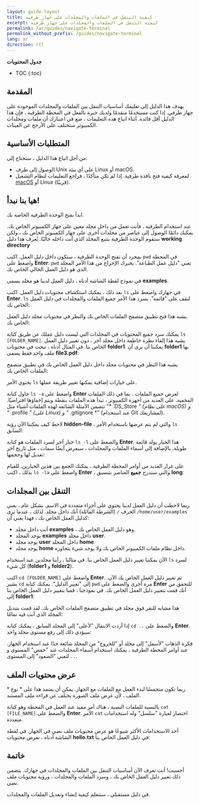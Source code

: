 ```yaml
---
layout: guide-layout
title: كيفية التنقل في الملفات والمجلدات على جهاز طرفية
excerpt: كيفية التنقل في الملفات والمجلدات على جهاز طرفية
permalink: /ar/guides/navigate-terminal
permalink_without_prefix: /guides/navigate-terminal
lang: ar
direction: rtl
---
```


**جدول المحتويات**

* TOC
{:toc}

## المقدمة

يهدف هذا الدليل إلى تعليمك أساسيات التنقل بين الملفات والمجلدات الموجودة على جهاز طرفي. إذا كنت مستخدمًا متقدمًا ولديك خبرة بالفعل في المحطة الطرفية ، فإن هذا الدليل أقل فائدة. أثناء اتباع هذه التعليمات ، ضع في اعتبارك أن ملفات ومجلدات الكمبيوتر ستختلف على الأرجح عن العينات.

## المتطلبات الأساسية

من أجل اتباع هذا الدليل ، ستحتاج إلى:

* الوصول إلى طرف Unix على أي بيئة Linux أو macOS.
* لمعرفة كيفية فتح نافذة طرفية. إذا لم تكن متأكدًا ، فراجع التعليمات لنظام التشغيل [macOS](open-terminal-macos) أو Linux (قريبًا).

## هيا بنا نبدأ!

ابدأ بفتح الوحدة الطرفية الخاصة بك.

عند استخدام الطرفية ، فأنت تعمل من داخل مجلد معين على جهاز الكمبيوتر الخاص بك. يمكنك دائمًا الوصول إلى عناصر من مجلدات أخرى على جهاز الكمبيوتر الخاص بك ، ولكن ستقوم الوحدة الطرفية بتتبع المجلد الذي أنت داخله حاليًا. يُعرف هذا دليل **working directory**

بمجرد أن تفتح الوحدة الطرفية ، ستكون داخل دليل العمل. اكتب `pwd` في المحطة واضغط على **Enter**. `pwd` تعني "دليل عمل الطباعة". يخبرك الإخراج من هذا الأمر المجلد الذي هو دليل العمل الحالي الخاص بك.

في نموذج لقطة الشاشة أدناه ، دليل العمل لدينا هو مجلد يسمى **examples**.

<div class="center guideimages">
  <amp-img src="/assets/guides/navigate-work-files/pwd-en.png" width="665" height="387" alt="المحطة pwd أمر" layout="responsive"></amp-img>
</div>

بعد ذلك ، يمكنك استكشاف محتويات دليل العمل. اكتب `ls` في جهازك واضغط على **Enter**. `ls` لتقف على "قائمة". يسرد هذا الأمر جميع الملفات والمجلدات في دليل العمل الخاص بك:

<div class="center guideimages">
  <amp-img src="/assets/guides/navigate-work-files/ls-en.png" width="665" height="387" alt="المحطة list أمر" layout="responsive"></amp-img>
</div>

يشبه هذا فتح تطبيق متصفح الملفات الخاص بك والنظر في محتويات مجلد دليل العمل الخاص بك:

<div class="center guideimages">
  <amp-img src="/assets/guides/navigate-work-files/ls-finder-ar.png" width="665" height="387" alt="متصفح الملفات تظهر المحتويات" layout="responsive"></amp-img>
</div>

يمكنك سرد جميع المحتويات في المجلدات التي ليست دليل عملك عن طريق كتابة `ls [FOLDER_NAME]`. يشبه هذا إلقاء نظرة خاطفة داخل مجلد آخر ، دون تغيير دليل العمل الخاص بنا. في المثال أدناه ، نبحث في محتويات **folder1**. يمكننا أن نرى أن **folder1** بها ملف واحد فقط يسمى **file3.pdf**:

<div class="center guideimages">
  <amp-img src="/assets/guides/navigate-work-files/ls-folder1-en.png" width="665" height="387" alt="ls command مجلد" layout="responsive"></amp-img>
</div>

يشبه هذا النظر في محتويات مجلد داخل دليل العمل الخاص بك في تطبيق متصفح الملفات الخاص بك:

<div class="center guideimages">
  <amp-img src="/assets/guides/navigate-work-files/ls-folder1-finder-ar.png" width="665" height="387" alt="ملف متصفح ملف نظرة خاطفة" layout="responsive"></amp-img>
</div>

يحتوي الأمر `ls` على خيارات إضافية يمكنها تغيير طريقة عملها.

حاول كتابة `ls -a` واضغط على **Enter** لعرض جميع الملفات ، بما في ذلك الملفات المخفية. على العديد من أجهزة الكمبيوتر ، تبدأ هذه الملفات بنقطة ويتم إخفاؤها افتراضيًا. تتضمن الأمثلة الشائعة لهذه الملفات أشياء مثل "* .DS_Store *" (على نظام macOS) و "* .profile *" (على Linux) و "* .gitignore *" (عند استخدام Git لمشاريعك).

لاحظ كيف يمكننا الآن رؤية **hidden-file** ، والتي لم يتم عرضها باستخدام الأمر `ls` السابق:

<div class="center guideimages">
  <amp-img src="/assets/guides/navigate-work-files/ls-a-en.png" width="665" height="387" alt="المحطة ls all أمر" layout="responsive"></amp-img>
</div>

خيار آخر لسرد الملفات هو كتابة `ls -l` والضغط على **Enter**. هذا الخيار يولد قائمة طويلة. بالإضافة إلى أسماء الملفات والمجلدات ، سيعرض أيضًا سمات ، مثل تاريخ آخر تعديل لها وحجمها:

<div class="center guideimages">
  <amp-img src="/assets/guides/navigate-work-files/ls-l-en.png" width="665" height="387" alt="المحطة ls long أمر" layout="responsive"></amp-img>
</div>

على غرار العديد من أوامر المحطة الطرفية ، يمكنك الجمع بين هذين الخيارين. للقيام بذلك ، اكتب `ls -la` واضغط على **Enter** ، والتي ستدرج **جميع** العناصر بتنسيق **long**:

<div class="center guideimages">
  <amp-img src="/assets/guides/navigate-work-files/ls-la-en.png" width="665" height="387" alt="المحطة ls long all أمر" layout="responsive"></amp-img>
</div>

## التنقل بين المجلدات

ربما لاحظت أن دليل العمل لدينا يحتوي على أجزاء متعددة في الاسم. بشكل عام ، يعني الحرف `/` (الشرطة المائلة) أنك داخل مجلد. لذلك ، عندما ترى  `/home/user/examples` كدليل العمل الخاص بك ، فهذا يعني أن:

* أنت داخل مجلد **examples** ، وهو دليل العمل الخاص بك.
* يوجد المجلد **examples** داخل مجلد **user**.
* يوجد مجلد **user** داخل المجلد **home**.
* يوجد مجلد **home** داخل نظام ملفات الكمبيوتر الخاص بك ولا يوجد شيء يتجاوزه.

الآن يمكننا تغيير دليل العمل الخاص بنا. في مثالنا ، رأينا مجلدين عند استخدام `ls` لسرد كل شيء (**folder1** و **folder2**).

اكتب `cd [FOLDER_NAME]` واضغط على **Enter**. تم تغيير دليل العمل الخاص بك الآن. يشير `cd` إلى "تغيير الدليل". يمكنك كتابة `pwd` مرة أخرى والضغط على **Enter** للتحقق من أنك قمت بتغيير دليل العمل الخاص بك. في نموذجنا ، قمنا بتغيير دليل العمل الخاص بنا إلى **folder1**:

<div class="center guideimages">
  <amp-img src="/assets/guides/navigate-work-files/cd-folder1-en.png" width="665" height="387" alt="المحطة cd أمر" layout="responsive"></amp-img>
</div>

هذا مشابه للنقر فوق مجلد في تطبيق متصفح الملفات الخاص بك. لقد قمت بتبديل المجلد الذي أنت فيه تمامًا:

<div class="center guideimages">
  <amp-img src="/assets/guides/navigate-work-files/cd-folder1-finder-ar.png" width="665" height="387" alt="macOS مجلد تغيير الدليل" layout="responsive"></amp-img>
</div>

إذا أردت الانتقال "لأعلى" إلى المجلد السابق ، يمكنك كتابة `cd ..` والضغط على **Enter**. سيؤدي ذلك إلى رفع مستوى مجلد واحد:

<div class="center guideimages">
  <amp-img src="/assets/guides/navigate-work-files/cd-folder1-and-back-en.png" width="665" height="387" alt="المحطة cd folder1 والعودة" layout="responsive"></amp-img>
</div>

فكرة الذهاب "لأسفل" إلى مجلد أو "للخروج" من المجلد شائعة جدًا عند استخدام الجهاز. عند أوامر المحطة الطرفية ، يمكنك استخدام أسماء المجلدات عند "خفض" المستوى و `..` لتعني "الصعود" إلى المستوى.

## عرض محتويات الملف

ربما تكون متحمسًا لبدء العمل مع الملفات مع الجهاز. يمكن أن يعتمد هذا على * نوع * الملف ، لأن عرض ملف الصورة يختلف عن قراءة ملف المستند.

بالنسبة للملفات النصية ، هناك أمر مفيد عند العمل في المحطة وهو كتابة `cat [FILE_NAME]` والضغط على **Enter**. الأمر `cat` اختصار لعبارة "سلسل" وله استخدامات متعددة.

أحد الاستخدامات الأكثر شيوعًا هو عرض محتويات ملف نصي في الجهاز. في لقطة الشاشة أدناه ، نعرض محتويات **hello.txt** في دليل العمل الخاص بنا:

<div class="center guideimages">
  <amp-img src="/assets/guides/navigate-work-files/cat-hello-en.png" width="665" height="387" alt="المحطة cat أمر" layout="responsive"></amp-img>
</div>

## خاتمة

أحسنت! أنت تعرف الآن أساسيات التنقل بين الملفات والمجلدات في جهازك. يتضمن ذلك تغيير دليل العمل الخاص بك ، وسرد الملفات والمجلدات ، ورؤية محتويات ملف نصي.

في دليل مستقبلي ، ستتعلم كيفية إنشاء وتعديل الملفات والمجلدات.